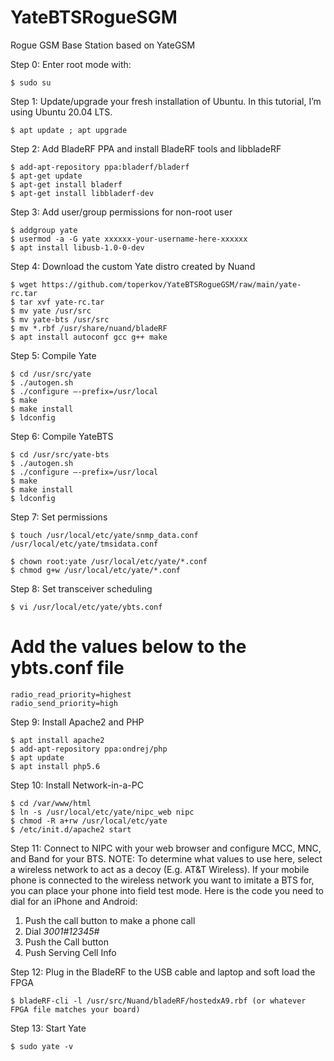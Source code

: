 # YateBTSRogueSGM
Rogue GSM Base Station based on YateGSM

Step 0: Enter root mode with:

```Linux
$ sudo su
```


Step 1: Update/upgrade your fresh installation of Ubuntu. In this tutorial, I’m using Ubuntu 20.04 LTS.

```Linux
$ apt update ; apt upgrade
```

Step 2: Add BladeRF PPA and install BladeRF tools and libbladeRF

```Linux
$ add-apt-repository ppa:bladerf/bladerf
$ apt-get update
$ apt-get install bladerf
$ apt-get install libbladerf-dev
```

Step 3: Add user/group permissions for non-root user

```Linux
$ addgroup yate
$ usermod -a -G yate xxxxxx-your-username-here-xxxxxx
$ apt install libusb-1.0-0-dev
```

Step 4: Download the custom Yate distro created by Nuand

```Linux
$ wget https://github.com/toperkov/YateBTSRogueGSM/raw/main/yate-rc.tar
$ tar xvf yate-rc.tar
$ mv yate /usr/src
$ mv yate-bts /usr/src
$ mv *.rbf /usr/share/nuand/bladeRF
$ apt install autoconf gcc g++ make
```

Step 5: Compile Yate

```Linux
$ cd /usr/src/yate
$ ./autogen.sh
$ ./configure —-prefix=/usr/local
$ make
$ make install
$ ldconfig
```

Step 6: Compile YateBTS

```Linux
$ cd /usr/src/yate-bts
$ ./autogen.sh
$ ./configure —-prefix=/usr/local
$ make
$ make install
$ ldconfig
```

Step 7: Set permissions

```Linux
$ touch /usr/local/etc/yate/snmp_data.conf /usr/local/etc/yate/tmsidata.conf

$ chown root:yate /usr/local/etc/yate/*.conf
$ chmod g+w /usr/local/etc/yate/*.conf
```

Step 8: Set transceiver scheduling

```Linux
$ vi /usr/local/etc/yate/ybts.conf
```

# Add the values below to the ybts.conf file

```Linux
radio_read_priority=highest
radio_send_priority=high
```

Step 9: Install Apache2 and PHP

```Linux
$ apt install apache2
$ add-apt-repository ppa:ondrej/php
$ apt update
$ apt install php5.6
```

Step 10: Install Network-in-a-PC


```Linux
$ cd /var/www/html
$ ln -s /usr/local/etc/yate/nipc_web nipc
$ chmod -R a+rw /usr/local/etc/yate
$ /etc/init.d/apache2 start
```

Step 11: Connect to NIPC with your web browser and configure MCC, MNC, and Band for your BTS. NOTE: To determine what values to use here, select a wireless network to act as a decoy (E.g. AT&T Wireless). If your mobile phone is connected to the wireless network you want to imitate a BTS for, you can place your phone into field test mode. Here is the code you need to dial for an iPhone and Android:

1. Push the call button to make a phone call
2. Dial *3001#12345#*
3. Push the Call button
4. Push Serving Cell Info

Step 12: Plug in the BladeRF to the USB cable and laptop and soft load the FPGA

```Linux
$ bladeRF-cli -l /usr/src/Nuand/bladeRF/hostedxA9.rbf (or whatever FPGA file matches your board)
```

Step 13: Start Yate

```Linux
$ sudo yate -v
```
